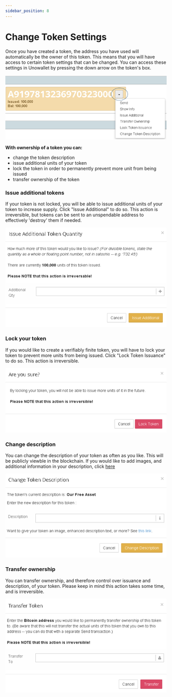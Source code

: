 ```yaml
---
sidebar_position: 8
---
```


# Change Token Settings

Once you have created a token, the address you have used will automatically be the owner of this token. This means that you will have access to certain token settings that can be changed. You can access these settings in Unowallet by pressing the down arrow on the token's box.

![](/img/tutorial/creating-assets/changetoken1.png)

**With ownership of a token you can:**

*   change the token description
*   issue additional units of your token
*   lock the token in order to permanently prevent more unit from being issued
*   transfer ownership of the token

### Issue additional tokens[​](#issue-additional-tokens)

If your token is not locked, you will be able to issue additional units of your token to increase supply. Click "Issue Additional" to do so. This action is irreversible, but tokens can be sent to an unspendable address to effectively 'destroy' them if needed.

![](/img/tutorial/creating-assets/changetoken2.png)

### Lock your token[​](#lock-your-token)

If you would like to create a verifiably finite token, you will have to lock your token to prevent more units from being issued. Click "Lock Token Issuance" to do so. This action is irreversible.

![](/img/tutorial/creating-assets/changetoken3.png)

### Change description[​](#change-description)

You can change the description of your token as often as you like. This will be publicly viewble in the blockchain. If you would like to add images, and additional information in your description, click [here](/docs/basics/assets/enhanced-asset)

![](/img/tutorial/creating-assets/changetoken4.png)

### Transfer ownership[​](#transfer-ownership)

You can transfer ownership, and therefore control over issuance and description, of your token. Please keep in mind this action takes some time, and is irreversible.

![](/img/tutorial/creating-assets/changetoken5.png)
